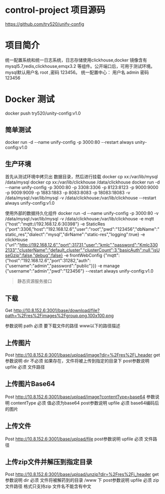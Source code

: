 # control-project 项目源码
https://github.com/try520/unify-config

# 项目简介

统一配置系统和统一日志系统，日志存储使用clickhouse,docker 镜像含有 mysql5.7,redis,clickhouse,emqx3.2 等组件。公开端口后，可用于测试环境。
mysql默认用户名 root ,密码 123456。
统一配置中心：
用户名 admin
密码 123456

# Docker 测试

docker push try520/unity-config:v1.0

## 简单测试
docker run  -d --name unify-config -p 3000:80  --restart always unity-config:v1.0

## 生产环境
首先从测试环境中拷贝出 数据目录，然后进行挂载
docker cp xx:/var/lib/mysql /data/mysql
docker cp xx:/var/lib/clickhouse /data/clickhouse
docker run  -d --name unify-config  -p 3000:80 -p 3308:3306 -p 8123:8123 -p 9000:9000 -p 9009:9009 -p 1883:1883 -p 8083:8083  -p 18083:18083  -v /data/mysql:/var/lib/mysql -v /data/clickhouse:/var/lib/clickhouse  --restart always unify-config:v1.0

使用外部的数据持久化组件
docker run  -d --name unify-config  -p 3000:80  -v /data/mysql:/var/lib/mysql -v /data/clickhouse:/var/lib/clickhouse -e mqtt {"host":"mqtt://192.168.12.6:30398"} -e  StaticRes {"port":3306,"host":"192.168.12.6","user":"root","pwd":"123456","dbName":"static_res","dialect":"mysql","dirName":"static-res","logging":true} -e clickHouse {"url":"http://192.168.12.6","port":31731,"user":"kmlc","password":"Kmlc3302133","clusterName":"default_cluster","clusterCount":3,"basicAuth":null,"isUseGzip":false,"debug":false} -e frontWebConfig {"mqtt":{"host":"192.168.12.6","port":31282,"auth":{"username":"admin","password":"public"}}} -e manage {"username":"admin","pwd":"123456"} --restart always unify-config:v1.0

> 静态资源服务接口

## 下载
Get http://10.8.152.6:3001/base/download/file?path=%2Fres%2Fimages%2Fgroup.png.100x100.png

参数说明
path 必须  要下载文件的路径 www以下的路径描述

## 上传图片
Post http://10.8.152.6:3001/base/upload/image?dir=%2Fres%2Fj_header
get参数说明
dir 不必须 如果存在，文件将被上传到指定的目录下
post参数说明
upfile 必须 文件路径


## 上传图片Base64
Post http://10.8.152.6:3001/base/upload/image?contentType=base64
参数说明
contentType 必须 值必须为base64
post参数说明
upfile 必须 base64编码后的图片

## 上传文件
Post http://10.8.152.6:3001/base/upload/file
post参数说明
upfile 必须 文件路径

## 上传zip文件并解压到指定目录
Post http://10.8.152.6:3001/base/upload/unzip?dir=%2Fres%2Fj_header
get参数说明
dir 必须 文件将被解药到的目录 /www 下
post参数说明
upfile 必须 zip文件路径 格式只支持zip 文件名不能含有中文
